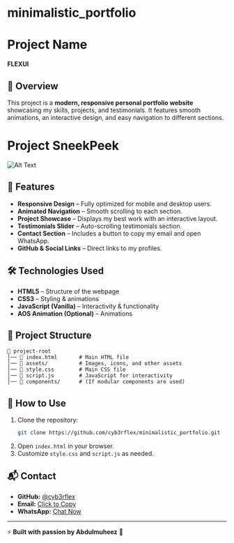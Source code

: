 # minimalistic_portfolio

# Project Name

**FLEXUI**

## 🚀 Overview

This project is a **modern, responsive personal portfolio website** showcasing my skills, projects, and testimonials. It features smooth animations, an interactive design, and easy navigation to different sections.

# Project SneekPeek

![Alt Text](https://minimalistic-portfolio-ebon.vercel.app/red1.png)

## 🌟 Features

- **Responsive Design** – Fully optimized for mobile and desktop users.
- **Animated Navigation** – Smooth scrolling to each section.
- **Project Showcase** – Displays my best work with an interactive layout.
- **Testimonials Slider** – Auto-scrolling testimonials section.
- **Contact Section** – Includes a button to copy my email and open WhatsApp.
- **GitHub & Social Links** – Direct links to my profiles.

## 🛠️ Technologies Used

- **HTML5** – Structure of the webpage
- **CSS3** – Styling & animations
- **JavaScript (Vanilla)** – Interactivity & functionality
- **AOS Animation (Optional)** – Animations

## 📂 Project Structure

```
📁 project-root
│── 📄 index.html       # Main HTML file
│── 📁 assets/          # Images, icons, and other assets
│── 📄 style.css        # Main CSS file
│── 📄 script.js        # JavaScript for interactivity
│── 📁 components/      # (If modular components are used)
```

## 🎯 How to Use

1. Clone the repository:
   ```bash
   git clone https://github.com/cyb3rflex/minimalistic_portfolio.git
   ```
2. Open `index.html` in your browser.
3. Customize `style.css` and `script.js` as needed.

## 📬 Contact

- **GitHub:** [@cyb3rflex](https://github.com/cyb3rflex/)
- **Email:** [Click to Copy](cybrflex@gmail.com)
- **WhatsApp:** [Chat Now](https://wa.me/2349160933706)

---

⚡ **Built with passion by Abdulmuheez** 🚀
